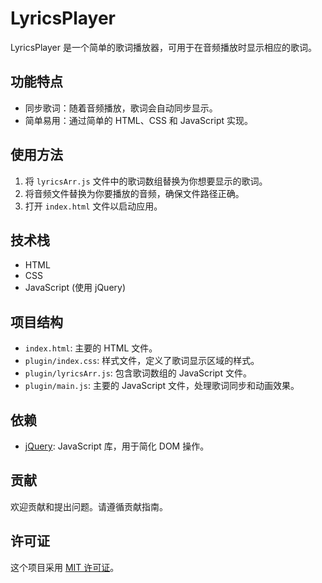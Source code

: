 # LyricsPlayer

LyricsPlayer 是一个简单的歌词播放器，可用于在音频播放时显示相应的歌词。

## 功能特点

- 同步歌词：随着音频播放，歌词会自动同步显示。
- 简单易用：通过简单的 HTML、CSS 和 JavaScript 实现。

## 使用方法

1. 将 `lyricsArr.js` 文件中的歌词数组替换为你想要显示的歌词。
2. 将音频文件替换为你要播放的音频，确保文件路径正确。
3. 打开 `index.html` 文件以启动应用。

## 技术栈

- HTML
- CSS
- JavaScript (使用 jQuery)

## 项目结构

- `index.html`: 主要的 HTML 文件。
- `plugin/index.css`: 样式文件，定义了歌词显示区域的样式。
- `plugin/lyricsArr.js`: 包含歌词数组的 JavaScript 文件。
- `plugin/main.js`: 主要的 JavaScript 文件，处理歌词同步和动画效果。

## 依赖

- [jQuery](https://jquery.com/): JavaScript 库，用于简化 DOM 操作。

## 贡献

欢迎贡献和提出问题。请遵循贡献指南。

## 许可证

这个项目采用 [MIT 许可证](LICENSE)。


